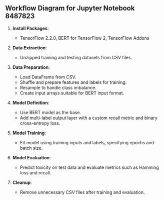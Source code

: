 ## Workflow Diagram for Jupyter Notebook 8487823

1. **Install Packages**:
   - TensorFlow 2.2.0, BERT for TensorFlow 2, TensorFlow Addons

2. **Data Extraction**:
   - Unzipped training and testing datasets from CSV files.

3. **Data Preparation**:
   - Load DataFrame from CSV.
   - Shuffle and prepare features and labels for training.
   - Resample to handle class imbalance.
   - Create input arrays suitable for BERT input format.

4. **Model Definition**:
   - Use BERT model as the base.
   - Add multi-label output layer with a custom recall metric and binary cross-entropy loss.

5. **Model Training**:
   - Fit model using training inputs and labels, specifying epochs and batch size.

6. **Model Evaluation**:
   - Predict toxicity on test data and evaluate metrics such as Hamming loss and recall.

7. **Cleanup**:
   - Remove unnecessary CSV files after training and evaluation.